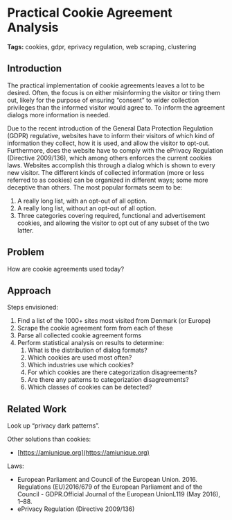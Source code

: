 # Practical Cookie Agreement Analysis

**Tags:** cookies, gdpr, eprivacy regulation, web scraping, clustering

## Introduction

The practical implementation of cookie agreements leaves a lot to be desired. Often, the focus is on either misinforming the visitor or tiring them out, likely for the purpose of ensuring “consent” to wider collection privileges than the informed visitor would agree to. To inform the agreement dialogs more information is needed.

Due to the recent introduction of the General Data Protection Regulation (GDPR) regulative, websites have to inform their visitors of which kind of information they collect, how it is used, and allow the visitor to opt-out. Furthermore, does the website have to comply with the ePrivacy Regulation (Directive 2009/136), which among others enforces the current cookies laws. Websites accomplish this through a dialog which is shown to every new visitor. The different kinds of collected information (more or less referred to as cookies) can be organized in different ways; some more deceptive than others. The most popular formats seem to be:
1. A really long list, with an opt-out of all option.
2. A really long list, without an opt-out of all option.
3. Three categories covering required, functional and advertisement cookies, and allowing the visitor to opt out of any subset of the two latter.

## Problem

How are cookie agreements used today?

## Approach

Steps envisioned:
1. Find a list of the 1000+ sites most visited from Denmark (or Europe)
2. Scrape the cookie agreement form from each of these
3. Parse all collected cookie agreement forms
4. Perform statistical analysis on results to determine:
   1. What is the distribution of dialog formats?
   2. Which cookies are used most often?
   3. Which industries use which cookies?
   4. For which cookies are there categorization disagreements?
   5. Are there any patterns to categorization disagreements?
   6. Which classes of cookies can be detected?

## Related Work

Look up “privacy dark patterns”.

Other solutions than cookies:
- [https://amiunique.org](https://amiunique.org)

Laws:
- European Parliament and Council of the European Union. 2016. Regulations (EU)2016/679 of the European Parliament and of the Council - GDPR.Official Journal of the European UnionL119 (May 2016), 1–88.
- ePrivacy Regulation (Directive 2009/136)
